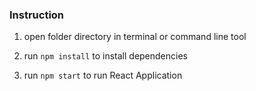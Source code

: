 ### Instruction

1. open folder directory in terminal or command line tool

2. run `npm install` to install dependencies

3. run `npm start` to run React Application
